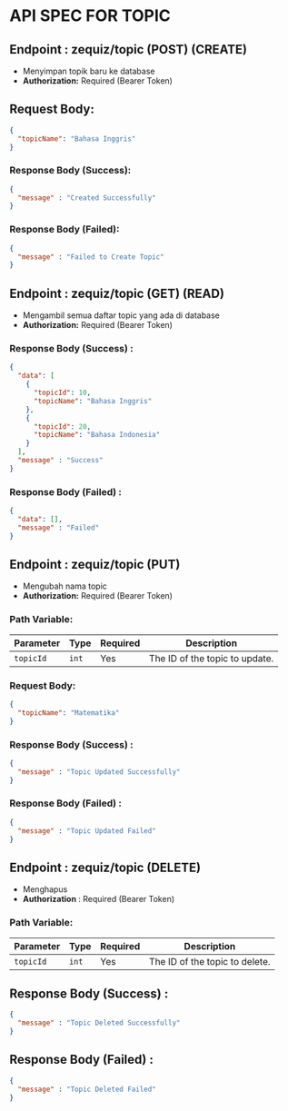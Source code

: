 # API SPEC FOR TOPIC

## Endpoint : zequiz/topic (POST) (CREATE)

- Menyimpan topik baru ke database
-  **Authorization:** Required (Bearer Token)

## Request Body:
```json
{
  "topicName": "Bahasa Inggris"
}
```

### Response Body (Success): 
```json
{
  "message" : "Created Successfully"
}
```

### Response Body (Failed):
```json
{
  "message" : "Failed to Create Topic"
}
```

## Endpoint : zequiz/topic (GET) (READ)

- Mengambil semua daftar topic yang ada di database
-  **Authorization:** Required (Bearer Token)

### Response Body (Success) :

```json
{
  "data": [
    {
      "topicId": 10,
      "topicName": "Bahasa Inggris"
    },
    {
      "topicId": 20,
      "topicName": "Bahasa Indonesia"
    }
  ],
  "message" : "Success"
}
```

### Response Body (Failed) :
```json
{
  "data": [],
  "message" : "Failed"
}
```

## Endpoint : zequiz/topic (PUT) 

- Mengubah nama topic
- **Authorization:** Required (Bearer Token)

### Path Variable:

| Parameter | Type  | Required | Description                    |
|-----------|-------|----------|--------------------------------|
| `topicId` | `int` | Yes      | The ID of the topic to update. |

### Request Body:
```json
{
  "topicName": "Matematika"
}
```

### Response Body (Success) : 
```json
{
  "message" : "Topic Updated Successfully"
}
```

### Response Body (Failed) :
```json
{
  "message" : "Topic Updated Failed"
}
```

## Endpoint : zequiz/topic (DELETE)
- Menghapus
- **Authorization** : Required (Bearer Token)

### Path Variable:

| Parameter | Type  | Required | Description                    |
|-----------|-------|----------|--------------------------------|
| `topicId` | `int` | Yes      | The ID of the topic to delete. |

## Response Body (Success) :

```json
{
  "message" : "Topic Deleted Successfully"
}
```

## Response Body (Failed) :

```json
{
  "message" : "Topic Deleted Failed"
}
```










